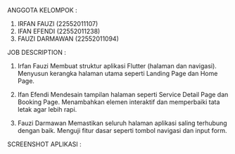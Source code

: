 ANGGOTA KELOMPOK : 
1. IRFAN FAUZI (22552011107)
2. IFAN EFENDI (22552011238)
3. FAUZI DARMAWAN (22552011094)

JOB DESCRIPTION :
1. Irfan Fauzi
Membuat struktur aplikasi Flutter (halaman dan navigasi).
Menyusun kerangka halaman utama seperti Landing Page dan Home Page.

2. Ifan Efendi
Mendesain tampilan halaman seperti Service Detail Page dan Booking Page.
Menambahkan elemen interaktif dan memperbaiki tata letak agar lebih rapi.

3. Fauzi Darmawan
Memastikan seluruh halaman aplikasi saling terhubung dengan baik.
Menguji fitur dasar seperti tombol navigasi dan input form.

SCREENSHOT APLIKASI :
